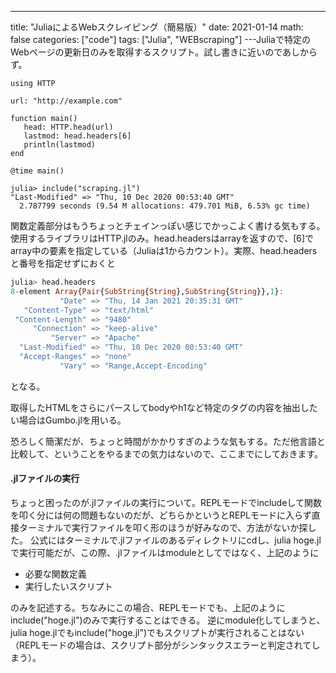 ---

title: "JuliaによるWebスクレイピング（簡易版）"
date: 2021-01-14
math: false
categories: ["code"]
tags: ["Julia", "WEBscraping"]
---Juliaで特定のWebページの更新日のみを取得するスクリプト。試し書きに近いのであしからず。

```
using HTTP

url: "http://example.com"

function main()
   head: HTTP.head(url)
   lastmod: head.headers[6]
   println(lastmod)
end

@time main()
```

```
julia> include("scraping.jl")
"Last-Modified" => "Thu, 10 Dec 2020 00:53:40 GMT"
  2.787799 seconds (9.54 M allocations: 479.701 MiB, 6.53% gc time)
```

関数定義部分はもうちょっとチェインっぽい感じでかっこよく書ける気もする。
使用するライブラリはHTTP.jlのみ。head.headersはarrayを返すので、[6]でarray中の要素を指定している（Juliaは1からカウント）。実際、head.headersと番号を指定せずにおくと

```julia
julia> head.headers
8-element Array{Pair{SubString{String},SubString{String}},1}:
           "Date" => "Thu, 14 Jan 2021 20:35:31 GMT"
   "Content-Type" => "text/html"
 "Content-Length" => "9480"
     "Connection" => "keep-alive"
         "Server" => "Apache"
  "Last-Modified" => "Thu, 10 Dec 2020 00:53:40 GMT"
  "Accept-Ranges" => "none"
           "Vary" => "Range,Accept-Encoding"
```

となる。

取得したHTMLをさらにパースしてbodyやh1など特定のタグの内容を抽出したい場合はGumbo.jlを用いる。

恐ろしく簡潔だが、ちょっと時間がかかりすぎのような気もする。ただ他言語と比較して、ということをやるまでの気力はないので、ここまでにしておきます。

#### .jlファイルの実行

ちょっと困ったのが.jlファイルの実行について。REPLモードでincludeして関数を叩く分には何の問題もないのだが、どちらかというとREPLモードに入らず直接ターミナルで実行ファイルを叩く形のほうが好みなので、方法がないか探した。
公式にはターミナルで.jlファイルのあるディレクトリにcdし、julia hoge.jlで実行可能だが、この際、.jlファイルはmoduleとしてではなく、上記のように

- 必要な関数定義
- 実行したいスクリプト

のみを記述する。ちなみにこの場合、REPLモードでも、上記のようにinclude("hoge.jl")のみで実行することはできる。
逆にmodule化してしまうと、julia hoge.jlでもinclude("hoge.jl")でもスクリプトが実行されることはない（REPLモードの場合は、スクリプト部分がシンタックスエラーと判定されてしまう）。
